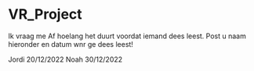 # VR_Project

Ik vraag me Af hoelang het duurt voordat iemand dees leest. Post u naam hieronder en datum wnr ge dees leest! 

Jordi 20/12/2022
Noah 30/12/2022
